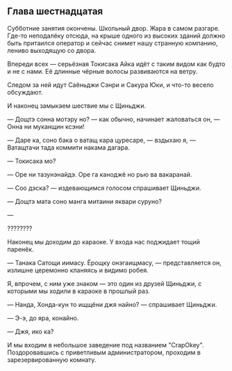 Глава шестнадцатая
------------------

Субботние занятия окончены. Школьный двор. Жара в самом разгаре. Где-то
неподалёку отсюда, на крыше одного из высоких зданий должно быть притаился
оператор и сейчас снимет нашу странную компанию, лениво выходящую со двора.

Впереди всех — серьёзная Токисака Айка идёт с таким видом как будто и не с нами.
Её длинные чёрные волосы развиваются на ветру.

Следом за ней идут Саёньджи Сэнри и Сакура Юки, и что-то весело обсуждают.

И наконец замыкаем шествие мы с Щиньджи.

— Дощтэ сонна мотэру но? — как обычно, начинает жаловаться он, — Онна ни
муканщин ксэни!

— Даре ка, соно бака о ватащ кара цуресаре, — вздыхаю я, — Ватащтачи тада
коммити накама дагара.

— Токисака мо?

— Оре ни тазунэнайдэ. Оре га каноджё но рью ва вакаранай.

— Соо дэска? — издевающимся голосом спрашивает Щиньджи.

— Дощтэ мата соно манга митаини яквари суруно?

—

????????

Наконец мы доходим до караоке. У входа нас поджидает тощий паренёк.

— Танака Сатощи иимасу. Ёрощку онэгаищмасу, — представляется он, излишне
церемонно кланяясь и видимо робея.

Я, впрочем, с ним уже знаком — это один из друзей Щиньджи, с которыми мы ходили
в караоке в прошлый раз.

— Нанда, Хонда-кун то ищщёни джя найно? — спрашивает Щиньджи.

— Э-э, до яра, конайно.

— Джя, ико ка?

И мы входим в небольшое заведение под названием "CrapOkey". Поздоровавшись с
приветливым администратором, проходим в зарезервированную комнату.
